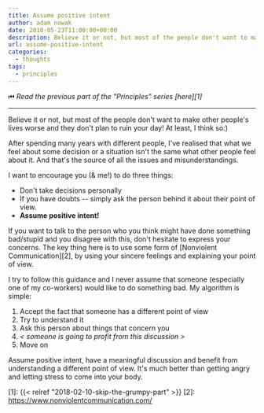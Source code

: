 ```yaml
---
title: Assume positive intent
author: adam nowak
date: 2018-05-23T11:00:00+00:00
description: Believe it or not, but most of the people don't want to make other people's lives worse and they don't plan to ruin your day! At least, I think so:)
url: assume-positive-intent
categories:
  - thoughts
tags:
  - principles
---
```


⏮ _Read the previous part of the "Principles" series [here][1]_

---

Believe it or not, but most of the people don't want to make other people's lives worse and they don't plan to ruin your day! At least, I think so:)

After spending many years with different people, I've realised that what we feel about some decision or a situation isn't the same what other people feel about it. And that's the source of all the issues and misunderstandings.

I want to encourage you (& me!) to do three things:

- Don't take decisions personally
- If you have doubts -- simply ask the person behind it about their point of view.
- **Assume positive intent!**

If you want to talk to the person who you think might have done something
bad/stupid and you disagree with this, don't hesitate to express your concerns.
The key thing here is to use some form of
[Nonviolent Communication][2], by using your sincere feelings and explaining your point of view.

I try to follow this guidance and I never assume that someone (especially one of my co-workers) would like to do something bad. My algorithm is simple:

1. Accept the fact that someone has a different point of view
2. Try to understand it
3. Ask this person about things that concern you
4. _< someone is going to profit from this discussion >_
5. Move on

Assume positive intent, have a meaningful discussion and benefit from understanding a different point of view. It's much better than getting angry and letting stress to come into your body.

[1]: {{< relref "2018-02-10-skip-the-grumpy-part" >}}
[2]: https://www.nonviolentcommunication.com/
